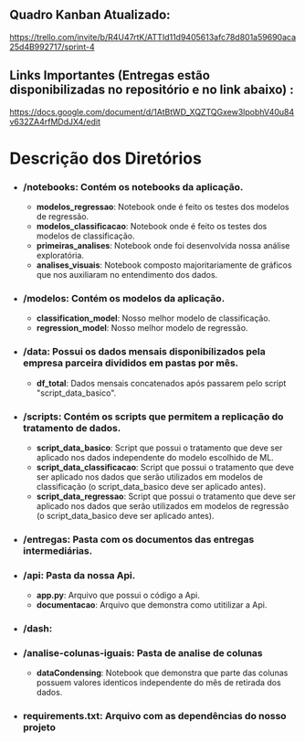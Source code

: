 ## Quadro Kanban Atualizado:

https://trello.com/invite/b/R4U47rtK/ATTId11d9405613afc78d801a59690aca25d4B992717/sprint-4

## Links Importantes (Entregas estão disponibilizadas no repositório e no link abaixo) :

https://docs.google.com/document/d/1AtBtWD_XQZTQGxew3lpobhV40u84v632ZA4rfMDdJX4/edit

# Descrição dos Diretórios

- ### **/notebooks**: Contém os notebooks da aplicação.
  - **modelos_regressao**: Notebook onde é feito os testes dos modelos de regressão.
  - **modelos_classificacao**: Notebook onde é feito os testes dos modelos de classificação.
  - **primeiras_analises**: Notebook onde foi desenvolvida nossa análise exploratória.
  - **analises_visuais**: Notebook composto majoritariamente de gráficos que nos auxiliaram no entendimento dos dados.
 
- ### **/modelos**: Contém os modelos da aplicação.
  - **classification_model**: Nosso melhor modelo de classificação.
  - **regression_model**: Nosso melhor modelo de regressão.

- ### **/data**: Possui os dados mensais disponibilizados pela empresa parceira divididos em pastas por mês.
  - **df_total**: Dados mensais concatenados após passarem pelo script "script_data_basico".

- ### **/scripts**: Contém os scripts que permitem a replicação do tratamento de dados.
  - **script_data_basico**: Script que possui o tratamento que deve ser aplicado nos dados independente do modelo escolhido de ML.
  - **script_data_classificacao**: Script que possui o tratamento que deve ser aplicado nos dados que serão utilizados em modelos de classificação (o script_data_basico deve ser aplicado antes).
  - **script_data_regressao**: Script que possui o tratamento que deve ser aplicado nos dados que serão utilizados em modelos de regressão (o script_data_basico deve ser aplicado antes).

- ### **/entregas**: Pasta com os documentos das entregas intermediárias.

- ### **/api**: Pasta da nossa Api.
  - **app.py**: Arquivo que possui o código a Api.
  - **documentacao**: Arquivo que demonstra como utitilizar a Api.

- ### **/dash**:

- ### **/analise-colunas-iguais**: Pasta de analise de colunas
  - **dataCondensing**: Notebook que demonstra que parte das colunas possuem valores identicos independente do mês de retirada dos dados.

- ### **requirements.txt**: Arquivo com as dependências do nosso projeto






